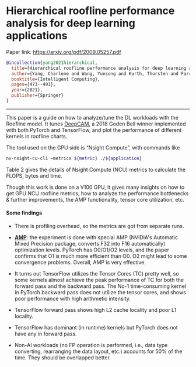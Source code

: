 # Hierarchical roofline performance analysis for deep learning applications 

Paper link: https://arxiv.org/pdf/2009.05257.pdf

```bibtex
@incollection{yang2021hierarchical,
  title={Hierarchical roofline performance analysis for deep learning applications},
  author={Yang, Charlene and Wang, Yunsong and Kurth, Thorsten and Farrell, Steven and Williams, Samuel},
  booktitle={Intelligent Computing},
  pages={473--491},
  year={2021},
  publisher={Springer}
}
```
---
This paper is a guide on how to analyze/tune the DL workloads with the Roofline model.
 It tunes [DeepCAM](https://github.com/azrael417/mlperf-deepcam), a 2018 Goden Bell winner
 implemented with both PyTorch and TensorFlow, and plot the performance of different kernels
 in roofline charts. 

The tool used on the GPU side is “Nsight Compute”, with commands like
```bash
nv-nsight-cu-cli –metrics ${metric} ./${application} 
```
Table 2 gives the details of Nsight Compute (NCU) metrics to calculate the FLOPS, bytes and time.

Though this work is done on a V100 GPU, it gives many insights on how to get GPU NCU
 roofline metrics, how to analyze the performance bottlenecks & further improvements, the AMP functionality,
 tensor core utilization, etc. 

#### Some findings
- There is profiling overhead, so the metrics are got from separate runs.
- [**AMP**](https://developer.nvidia.com/automatic-mixed-precision):
 the experiment is done with special AMP (NVIDIA's Automatic Mixed Precision package, 
 converts F32 into F16 automatically) optimization levels.
 PyTorch has O0/O1/O2 levels, and the paper confirms that O1 is much more efficient than O0.
 O2 might lead to some convergence problems. Overall, AMP is very effective. 

- It turns out TensorFlow utilizes the Tensor Cores (TC) pretty well, so some kernels almost
 achieve the peak performance of TC for both the forward pass and the backward pass.
 The No-1 time-consuming kernel in PyTorch backward pass does not utilize the tensor cores,
 and shows poor performance with high arithmetic intensity. 

- TensorFlow forward pass shows high L2 cache locality and poor L1 locality. 
- TensorFlow has dominant (in runtime) kernels but PyTorch does not have any in forward pass. 
- Non-AI workloads (no FP operation is performed, i.e., data type converting, rearranging the data layout, etc.)
 accounts for 50% of the time. They should be overlapped better. 

